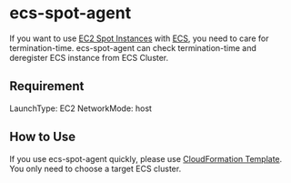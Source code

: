 # ecs-spot-agent

If you want to use [EC2 Spot Instances](https://aws.amazon.com/ec2/spot/) with [ECS](https://aws.amazon.com/ecs/), you need to care for termination-time.
ecs-spot-agent can check termination-time and deregister ECS instance from ECS Cluster.

## Requirement

LaunchType: EC2
NetworkMode: host

## How to Use

If you use ecs-spot-agent quickly, please use [CloudFormation Template](https://github.com/mats16/ec2-spot-labs/tree/master/ecs-spot-agent/ecs-spot-agent.yaml).
You only need to choose a target ECS cluster.
